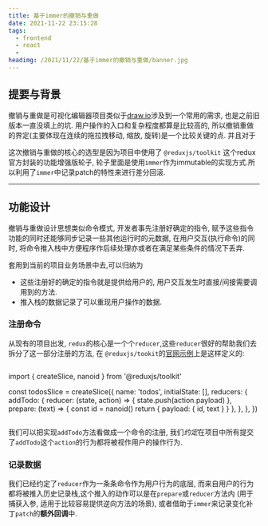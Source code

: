 ```yaml
---
title: 基于immer的撤销与重做
date: 2021-11-22 23:15:28
tags:
  - frontend
  - react
  - 
headimg: /2021/11/22/基于immer的撤销与重做/banner.jpg
---
```


## 提要与背景

撤销与重做是可视化编辑器项目类似于[draw.io](https://draw.io)涉及到一个常用的需求, 也是之前旧版本一直没填上的坑. 用户操作的入口和复杂程度都算是比较高的, 所以撤销重做的界定(主要体现在连续的拖拉拽移动, 缩放, 旋转)是一个比较关键的点. 并且对于

这次撤销与重做的核心的选型是因为项目中使用了 `@reduxjs/toolkit` 这个redux官方封装的功能增强版轮子, 轮子里面是使用`immer`作为immutable的实现方式.所以利用了`immer`中记录patch的特性来进行差分回滚.

---

## 功能设计

撤销与重做设计思想类似命令模式, 开发者事先注册好确定的指令, 赋予这些指令功能的同时还能够同步记录一些其他运行时的元数据, 在用户交互(执行命令)的同时, 将命令推入栈中方便程序作后续处理亦或者在满足某些条件的情况下丢弃.

套用到当前的项目业务场景中去,可以归纳为
- 这些注册好的确定的指令就是提供给用户的, 用户交互发生时直接/间接需要调用到的方法. 
- 推入栈的数据记录了可以重现用户操作的数据.

### 注册命令
从现有的项目出发, `redux`的核心是一个个`reducer`,这些`reducer`很好的帮助我们去拆分了这一部分注册的方法, 在 `@reduxjs/tookit`的[官网示例](https://redux-toolkit.js.org/api/createSlice#reducers)上是这样定义的:

>``` javascript
import { createSlice, nanoid } from '@reduxjs/toolkit'

const todosSlice = createSlice({
  name: 'todos',
  initialState: [],
  reducers: {
    addTodo: {
      reducer: (state, action) => {
        state.push(action.payload)
      },
      prepare: (text) => {
        const id = nanoid()
        return { payload: { id, text } }
      },
    },
  },
})
>```


我们可以把实现`addTodo`方法看做成一个命令的注册, 我们*约定*在项目中所有提交了`addTodo`这个`action`的行为都将被视作用户的操作行为. 


### 记录数据

我们已经约定了`reducer`作为一条条命令作为用户行为的底层, 而来自用户的行为都将被推入历史记录栈,这个推入的动作可以是在`prepare`或`reducer`方法内 (用于捕获入参, 适用于比较容易提供逆向方法的场景), 或者借助于`immer`来记录变化补丁`patch`的**额外回调**中.



